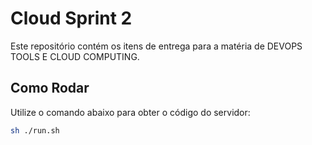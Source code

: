 # Cloud Sprint 2

Este repositório contém os itens de entrega para a matéria de DEVOPS TOOLS E CLOUD COMPUTING.

## Como Rodar

Utilize o comando abaixo para obter o código do servidor:

```sh
sh ./run.sh
```
